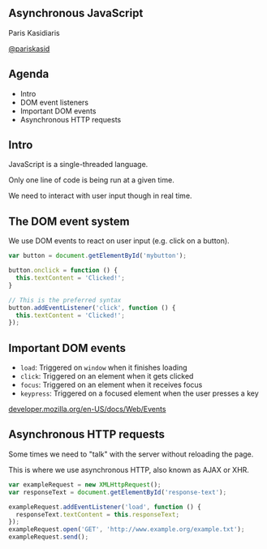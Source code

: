 ## Asynchronous JavaScript

Paris Kasidiaris

[@pariskasid](https://twitter.com/pariskasid)

## Agenda

* Intro
* DOM event listeners
* Important DOM events
* Asynchronous HTTP requests

## Intro

JavaScript is a single-threaded language.

Only one line of code is being run at a given time.

We need to interact with user input though in real time.

## The DOM event system

We use DOM events to react on user input (e.g. click on a button).

```javascript
var button = document.getElementById('mybutton');

button.onclick = function () {
  this.textContent = 'Clicked!';
}

// This is the preferred syntax
button.addEventListener('click', function () {
  this.textContent = 'Clicked!';
});
```

## Important DOM events

- `load`: Triggered on `window` when it finishes loading
- `click`: Triggered on an element when it gets clicked
- `focus`: Triggered on an element when it receives focus
- `keypress`: Triggered on a focused element when the user presses a key

[developer.mozilla.org/en-US/docs/Web/Events](https://developer.mozilla.org/en-US/docs/Web/Events)

## Asynchronous HTTP requests

Some times we need to "talk" with the server without reloading the page.

This is where we use asynchronous HTTP, also known as AJAX or XHR.

```javascript
var exampleRequest = new XMLHttpRequest();
var responseText = document.getElementById('response-text');

exampleRequest.addEventListener('load', function () {
  responseText.textContent = this.responseText;
});
exampleRequest.open('GET', 'http://www.example.org/example.txt');
exampleRequest.send();
```
